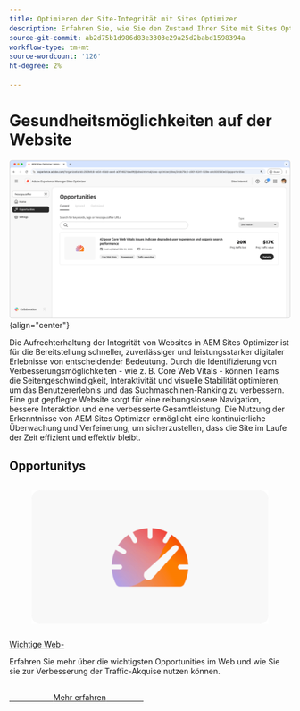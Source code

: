 ```yaml
---
title: Optimieren der Site-Integrität mit Sites Optimizer
description: Erfahren Sie, wie Sie den Zustand Ihrer Site mit Sites Optimizer verbessern können.
source-git-commit: ab2d75b1d986d83e3303e29a25d2babd1598394a
workflow-type: tm+mt
source-wordcount: '126'
ht-degree: 2%

---
```



# Gesundheitsmöglichkeiten auf der Website

![Gesundheitsmöglichkeiten vor Ort](./assets/site-health/hero.png){align="center"}

Die Aufrechterhaltung der Integrität von Websites in AEM Sites Optimizer ist für die Bereitstellung schneller, zuverlässiger und leistungsstarker digitaler Erlebnisse von entscheidender Bedeutung. Durch die Identifizierung von Verbesserungsmöglichkeiten - wie z. B. Core Web Vitals - können Teams die Seitengeschwindigkeit, Interaktivität und visuelle Stabilität optimieren, um das Benutzererlebnis und das Suchmaschinen-Ranking zu verbessern. Eine gut gepflegte Website sorgt für eine reibungslosere Navigation, bessere Interaktion und eine verbesserte Gesamtleistung. Die Nutzung der Erkenntnisse von AEM Sites Optimizer ermöglicht eine kontinuierliche Überwachung und Verfeinerung, um sicherzustellen, dass die Site im Laufe der Zeit effizient und effektiv bleibt.

## Opportunitys

<!-- CARDS

* ../documentation/opportunities/core-web-vitals.md
  {title=Core web vitals}
  {image=../assets/common/card-performance.png}

-->
<!-- START CARDS HTML - DO NOT MODIFY BY HAND -->
<div class="columns">
    <div class="column is-half-tablet is-half-desktop is-one-third-widescreen" aria-label="Core web vitals">
        <div class="card" style="height: 100%; display: flex; flex-direction: column; height: 100%;">
            <div class="card-image">
                <figure class="image x-is-16by9">
                    <a href="../documentation/opportunities/core-web-vitals.md" title="Wichtige Web-Komponenten" target="_blank" rel="referrer">
                        <img class="is-bordered-r-small" src="../assets/common/card-performance.png" alt="Wichtige Web-Komponenten"
                             style="width: 100%; aspect-ratio: 16 / 9; object-fit: cover; overflow: hidden; display: block; margin: auto;">
                    </a>
                </figure>
            </div>
            <div class="card-content is-padded-small" style="display: flex; flex-direction: column; flex-grow: 1; justify-content: space-between;">
                <div class="top-card-content">
                    <p class="headline is-size-6 has-text-weight-bold">
                        <a href="../documentation/opportunities/core-web-vitals.md" target="_blank" rel="referrer" title="Wichtige Web-Komponenten">Wichtige Web-</a>
                    </p>
                    <p class="is-size-6">Erfahren Sie mehr über die wichtigsten Opportunities im Web und wie Sie sie zur Verbesserung der Traffic-Akquise nutzen können.</p>
                </div>
                <a href="../documentation/opportunities/core-web-vitals.md" target="_blank" rel="referrer" class="spectrum-Button spectrum-Button--outline spectrum-Button--primary spectrum-Button--sizeM" style="align-self: flex-start; margin-top: 1rem;">
                    <span class="spectrum-Button-label has-no-wrap has-text-weight-bold">Mehr erfahren</span>
                </a>
            </div>
        </div>
    </div>
</div>
<!-- END CARDS HTML - DO NOT MODIFY BY HAND -->

